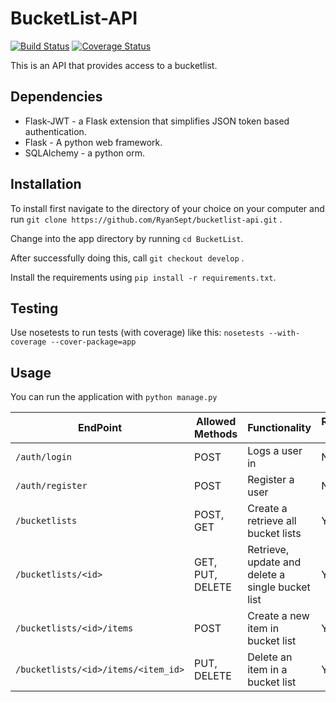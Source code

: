 # BucketList-API

[![Build Status](https://travis-ci.org/RyanSept/bucketlist-api.svg?branch=develop)](https://travis-ci.org/RyanSept/bucketlist-api)
[![Coverage Status](https://coveralls.io/repos/github/RyanSept/bucketlist-api/badge.svg?branch=develop)](https://coveralls.io/github/RyanSept/bucketlist-api?branch=develop)

This is an API that provides access to a bucketlist.

## Dependencies

 - Flask-JWT - a Flask extension that simplifies JSON token based authentication.
 - Flask - A python web framework.
 - SQLAlchemy - a python orm.

## Installation
To install first navigate to the directory of your choice on your computer and run `git clone https://github.com/RyanSept/bucketlist-api.git` .

Change into the app directory by running `cd BucketList`.

After successfully doing this, call `git checkout develop` .

Install the requirements using `pip install -r requirements.txt`.


## Testing 
Use nosetests to run tests (with coverage) like this: `nosetests --with-coverage --cover-package=app`

## Usage

You can run the application with `python manage.py`

| EndPoint                            | Allowed Methods  | Functionality                                    | Requires Token |
|-------------------------------------|------------------|--------------------------------------------------|----------------|
| `/auth/login`                       | POST             | Logs a user in                                   | No             |
| `/auth/register`                    | POST             | Register a user                                  | No             |
| `/bucketlists`                      | POST, GET        | Create a retrieve all bucket lists               | Yes            |
| `/bucketlists/<id>`                 | GET, PUT, DELETE | Retrieve, update and delete a single bucket list | Yes            |
| `/bucketlists/<id>/items`           | POST             | Create a new item in bucket list                 | Yes            |
| `/bucketlists/<id>/items/<item_id>` | PUT, DELETE      | Delete an item in a bucket list                  | Yes            |




